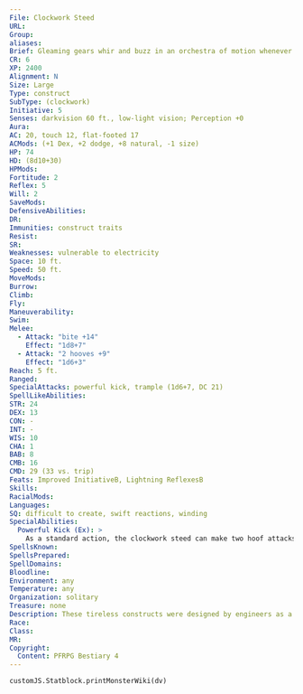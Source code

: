 ```yaml
---
File: Clockwork Steed
URL: 
Group: 
aliases: 
Brief: Gleaming gears whir and buzz in an orchestra of motion whenever this red-eyed steed moves.
CR: 6
XP: 2400
Alignment: N
Size: Large
Type: construct
SubType: (clockwork)
Initiative: 5
Senses: darkvision 60 ft., low-light vision; Perception +0
Aura: 
AC: 20, touch 12, flat-footed 17
ACMods: (+1 Dex, +2 dodge, +8 natural, -1 size)
HP: 74
HD: (8d10+30)
HPMods: 
Fortitude: 2
Reflex: 5
Will: 2
SaveMods: 
DefensiveAbilities: 
DR: 
Immunities: construct traits
Resist: 
SR: 
Weaknesses: vulnerable to electricity
Space: 10 ft.
Speed: 50 ft.
MoveMods: 
Burrow: 
Climb: 
Fly: 
Maneuverability: 
Swim: 
Melee: 
  - Attack: "bite +14"
    Effect: "1d8+7"
  - Attack: "2 hooves +9"
    Effect: "1d6+3"
Reach: 5 ft.
Ranged: 
SpecialAttacks: powerful kick, trample (1d6+7, DC 21)
SpellLikeAbilities: 
STR: 24
DEX: 13
CON: -
INT: -
WIS: 10
CHA: 1
BAB: 8
CMB: 16
CMD: 29 (33 vs. trip)
Feats: Improved InitiativeB, Lightning ReflexesB
Skills: 
RacialMods: 
Languages: 
SQ: difficult to create, swift reactions, winding
SpecialAbilities:
  Powerful Kick (Ex): >
    As a standard action, the clockwork steed can make two hoof attacks with its rear hooves; if both hit, it can perform an awesome blow combat maneuver as the Awesome Blow feat. A clockwork steed gains a +4 racial bonus on this combat maneuver check.
SpellsKnown: 
SpellsPrepared: 
SpellDomains: 
Bloodline: 
Environment: any
Temperature: any
Organization: solitary
Treasure: none
Description: These tireless constructs were designed by engineers as a replacement for normal horses. They can gallop ceaselessly for hours or even days if required. In addition to their endurance, clockwork steeds pack a powerful physical punch-blows from their hooves can send smaller creatures flying. Though many riders enjoy the unquestioning way that clockwork steeds accept commands from their riders, others find these steeds' lack of personality frustrating. Unlike normal horses, a clockwork steed lacks the ability to create a bond with its rider.  CLOCKWORK CHARGER  Clockwork chargers are constructed to wreak greater mechanized terror on the battlefield. A clockwork charger has the advanced simple template and is specially equipped for enhancing mounted charges or making such charges even without a rider by way of its pivoted lance. A clockwork charger has a pivoted latch large enough to support a lance and allows even those who are not proficient with a lance to use it as if they were. Furthermore, the clockwork charger is proficient with any lance equipped in the pivot and gains the undersized weapon special ability.  Construction  The creator of a clockwork steed must start with crafted clockwork pieces worth 3,000 gp. When building a clockwork charger, the pivot can be built for any size lance, typically Medium.  CLOCKWORK STEED  CL 12th; Price 29,000 gp (33,500 for a clockwork charger)  Construction  Requirements Craft Construct, bull's strength, geas/quest, creator must be at least caster level 12th; Skill Craft (clockwork) DC 20; Cost 16,000 gp (18,750 for a clockwork charger)
Race: 
Class: 
MR: 
Copyright:
  Content: PFRPG Bestiary 4
---
```

```dataviewjs
customJS.Statblock.printMonsterWiki(dv)
```
